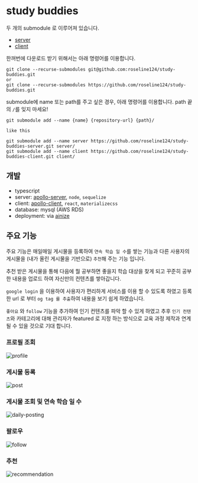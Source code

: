 # study buddies

두 개의 submodule 로 이루어져 있습니다.

- [server](https://github.com/roseline124/study-buddies-server)
- [client](https://github.com/roseline124/study-buddies-client)

한꺼번에 다운로드 받기 위해서는 아래 명령어를 이용합니다.

```
git clone --recurse-submodules git@github.com:roseline124/study-buddies.git
or
git clone --recurse-submodules https://github.com/roseline124/study-buddies.git
```

submodule에 name 또는 path를 주고 싶은 경우, 아래 명령어를 이용합니다.
path 끝의 `/`를 잊지 마세요!

```
git submodule add --name {name} {repository-url} {path}/

like this

git submodule add --name server https://github.com/roseline124/study-buddies-server.git server/
git submodule add --name client https://github.com/roseline124/study-buddies-client.git client/
```

## 개발

- typescript
- server: [apollo-server](https://www.apollographql.com/docs/apollo-server/), `node`, `sequelize`
- client: [apollo-client](https://www.apollographql.com/docs/react), `react`, `materializecss`
- database: mysql (AWS RDS)
- deployment: via [ainize](https://ainize.ai)

## 주요 기능

주요 기능은 매일매일 게시물을 등록하여 `연속 학습 일 수`를 쌓는 기능과
다른 사용자의 게시물을 (내가 올린 게시물을 기반으로) `추천`해 주는 기능 입니다.

추천 받은 게시물을 통해 다음에 뭘 공부하면 좋을지 학습 대상을 찾게 되고 꾸준히 공부한 내용을 업로드 하여 자신만의 컨텐츠를 쌓아갑니다.

`google login` 을 이용하여 사용자가 편리하게 서비스를 이용 할 수 있도록 하였고
등록한 url 로 부터 `og tag 를 추출`하여 내용을 보기 쉽게 하였습니다.

`좋아요` 와 `follow` 기능을 추가하여 인기 컨텐츠를 파악 할 수 있게 하였고
추후 `인기 컨텐츠`와 카테고리에 대해 관리자가 featured 로 지정 하는 방식으로 교육 과정 제작과 연계 될 수 있을 것으로 기대 합니다.

### 프로필 조회

![profile](images/profile.png)

### 게시물 등록

![post](images/post.png)

### 게시물 조회 및 연속 학습 일 수

![daily-posting](images/daily-posting.png)

### 팔로우

![follow](images/follow.png)

### 추천

![recommendation](images/recommendation.png)
